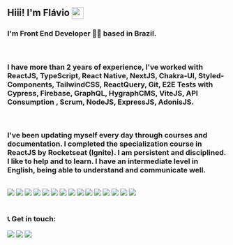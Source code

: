 ## Hiii! I'm Flávio <img align="top" src="https://user-images.githubusercontent.com/49988118/149844758-2e69df39-cc50-48d6-8b69-4506a540a796.gif" width="27" />


<h3 align="justify">I'm Front End Developer 👨‍💻 based in Brazil.</h3>

<br/>

<h3>
	I have more than 2 years of experience, I've worked with ReactJS, TypeScript, React Native, NextJS, Chakra-UI, Styled-Components, TailwindCSS, ReactQuery, Git, E2E Tests with Cypress, Firebase, GraphQL, HygraphCMS, ViteJS, API Consumption , Scrum, NodeJS, ExpressJS, AdonisJS.
</h3>

<br/>

<h3>
I've been updating myself every day through courses and documentation. I completed the specialization course in ReactJS by Rocketseat (Ignite).
I am persistent and disciplined. I like to help and to learn. I have an intermediate level in English, being able to understand and communicate well.
</h3>
	
<!-- <h3 align="justify">
	I like to study and develop myself in technical and non-technical skills. And I have been developing since 2020, in 2022 I have completed the Rocketseat's Bootcamp, Ignite, with focus in ReactJS. I have intention to work in the international market remotly in the future.
</h3> -->



<br/>

<!-- ### 🛠 Tecnologies that I'm comfortable with: -->
<div align="justify">
	<img src="https://img.shields.io/badge/React-20232A?style=for-the-badge&logo=react&logoColor=61DAFB"/>
	<img src="https://img.shields.io/badge/React_Native-20232A?style=for-the-badge&logo=react&logoColor=61DAFB"/>
	<img src="https://img.shields.io/badge/TypeScript-007ACC?style=for-the-badge&logo=typescript&logoColor=white"/>
	<img src="https://img.shields.io/badge/NextJS-000?style=for-the-badge&logo=next-js&logoColor=61DAFB"/>
<!-- 	<img src="https://img.shields.io/badge/NodeJS-5A45FF?style=for-the-badge&logo=nodejs&logoColor=white"/> -->
	<img src="https://img.shields.io/badge/JavaScript-323330?style=for-the-badge&logo=javascript&logoColor=F7DF1E"/>
	<img src="https://img.shields.io/badge/HTML5-E34F26?style=for-the-badge&logo=html5&logoColor=white"/>
	<img src="https://img.shields.io/badge/CSS3-1572B6?style=for-the-badge&logo=css3&logoColor=white"/>
	<img src="https://img.shields.io/badge/styled--components-DB7093?style=for-the-badge&logo=styled-components&logoColor=white"/>
	<img src="https://img.shields.io/badge/chakra--ui-34c6bb?style=for-the-badge&logo=chakra-ui&logoColor=white"/>
	<img src="https://img.shields.io/badge/react--query-ff4154?style=for-the-badge&logo=react-query&logoColor=ffffff"/>
	<img src="https://img.shields.io/badge/Vercel-000000?style=for-the-badge&logo=Vercel&logoColor=white"/>
	<img src="https://img.shields.io/badge/Hygraph-C21325?style=for-the-badge&logo=Hygraph&logoColor=white"/>
	<img src="https://img.shields.io/badge/tailwindcss-38bdf8?style=for-the-badge&logo=TailwindCSS&logoColor=white"/>
	<img src="https://img.shields.io/badge/cypress-1f2937?style=for-the-badge&logo=Cypress&logoColor=white"/>
	<img src="https://img.shields.io/badge/GraphQL-E10098?style=for-the-badge&logo=GraphQL&logoColor=white"/>
</div>

<!-- ### 🛠 Tecnologies that I have knnowledge:
<div align="justify">
	<img src="https://img.shields.io/badge/AdonisJS-5A45FF?style=for-the-badge&logo=adonisjs&logoColor=white"/>
	<img src="https://img.shields.io/badge/Heroku-430098?style=for-the-badge&logo=Heroku&logoColor=white"/>
	<img src="https://img.shields.io/badge/Linux-784DA5?style=for-the-badge&logo=Linux&logoColor=white"/>
	<img src="https://img.shields.io/badge/Jest-15c213?style=for-the-badge&logo=Jest&logoColor=white"/>
	
	
</div> -->

<br/>


<!-- <div>
	<a href="https://github.com/flvSantos15">
	<img height="180em" src="https://github-readme-stats.vercel.app/api?username=flvSantos15&show_icons=true&theme=tokyonight&include_all_commits=true&count_private=true"/>
	<img height="180em" src="https://github-readme-stats.vercel.app/api/top-langs/?username=flvSantos15&layout=compact&langs_count=7&theme=tokyonight"/>
</div> -->

<div>
	<h3> 📞 Get in touch:</h3>
</div>
 
<div> 
 	<a href="https://instagram.com/flvSantos15" target="_blank"><img src="https://img.shields.io/badge/-Instagram-%23E4405F?style=for-the-badge&logo=instagram&logoColor=white" target="_blank"></a>
 	<a href = "mailto:contatoflvSantos300@gmail.com"><img src="https://img.shields.io/badge/-Gmail-%23333?style=for-the-badge&logo=gmail&logoColor=white" target="_blank"></a>
 	<a href="https://www.linkedin.com/in/flvSantos15/" target="_blank"><img src="https://img.shields.io/badge/-LinkedIn-%230077B5?style=for-the-badge&logo=linkedin&logoColor=white" target="_blank"></a> 
</div>
